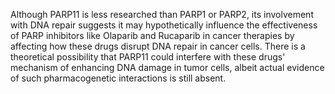 Although PARP11 is less researched than PARP1 or PARP2, its involvement with DNA repair suggests it may hypothetically influence the effectiveness of PARP inhibitors like Olaparib and Rucaparib in cancer therapies by affecting how these drugs disrupt DNA repair in cancer cells. There is a theoretical possibility that PARP11 could interfere with these drugs' mechanism of enhancing DNA damage in tumor cells, albeit actual evidence of such pharmacogenetic interactions is still absent.